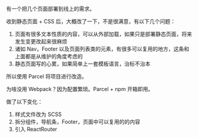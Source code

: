 有一个把几个页面部署到线上的需求。



收到静态页面 + CSS 后，大概改了一下，不是很满意，有以下几个问题：



1. 页面有很多文本性质的内容，可以从外部加载，如果只是部署静态页面，将来发生变更改起来很麻烦
2. 诸如 Nav，Footer 以及页面列表类的元素，有很多可以复用的地方，这条和上面都是从维护的角度考虑的
3. 静态页面写的心累，如果简单上一套模板语言，治标不治本



所以使用 Parcel 将项目进行改造。



为啥没用 Webpack？因为配置繁琐。Parcel + npm 开箱即用。



做了以下变化：



1. 样式文件改为 SCSS
2. 拆分组件，导航条，Footer，页面中可以复用的的内容
3. 引入 ReactRouter



